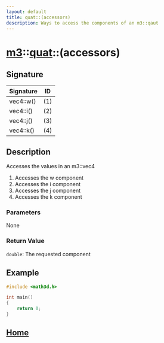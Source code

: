 ```yaml
---
layout: default
title: quat::(accessors)
description: Ways to access the components of an m3::qaut
---
```


# [m3](https://developergy.github.io/math3d/)::[quat](../../types/quat.md)::(accessors)

## Signature

| Signature | ID |
| --- | --- |
| vec4::w() | \(1\) |
| vec4::i() | \(2\) |
| vec4::j() | \(3\) |
| vec4::k() | \(4\) |

## Description

Accesses the values in an m3::vec4
1. Accesses the w component  
2. Accesses the i component
3. Accesses the j component
4. Accesses the k component

### Parameters

None

### Return Value

`double`: The requested component

## Example

```c++
#include <math3d.h>

int main()
{
    return 0;
}
```

## [Home](https://developergy.github.io/math3d/)